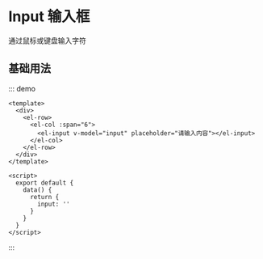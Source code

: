 # Input 输入框

通过鼠标或键盘输入字符

## 基础用法

::: demo
```Vue
<template>
  <div>
    <el-row>
      <el-col :span="6">
        <el-input v-model="input" placeholder="请输入内容"></el-input>
      </el-col>
    </el-row>
  </div>
</template>

<script>
  export default {
    data() {
      return {
        input: ''
      }
    }
  }
</script>
```
:::
